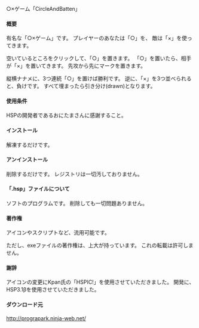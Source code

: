 ﻿○×ゲーム「CircleAndBatten」

#### 概要
有名な「○×ゲーム」です。
プレイヤーのあなたは「○」を、
敵は「×」を使ってきます。

空いているところをクリックして、「○」を置きます。
「○」を置いたら、相手が「×」を置いてきます。
先攻から先にマークを置きます。

縦横ナナメに、3つ連続「○」を置けば勝利です。
逆に、「×」を3つ並べられると、負けです。
すべて埋まったら引き分け(drawn)となります。

#### 使用条件
HSPの開発者であるおにたまさんに感謝すること。

#### インストール
解凍するだけです。

#### アンインストール
削除するだけです。
レジストリは一切汚しておりません。

#### 「.hsp」ファイルについて
ソフトのプログラムです。
削除しても一切問題ありません。

#### 著作権
アイコンやスクリプトなど、流用可能です。

ただし、exeファイルの著作権は、上大が持っています。
これの転載は許可しません。

#### 謝辞
アイコンの変更にKpan氏の「HSPIC!」を使用させていただきました。
開発に、HSP3.1βを使用させていただきました。

#### ダウンロード元
<http://prograpark.ninja-web.net/>
